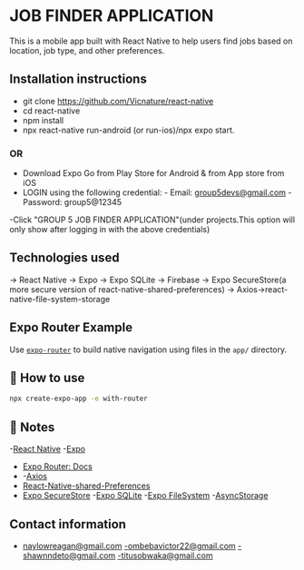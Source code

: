 # JOB FINDER APPLICATION
This is a mobile app built with React Native to help users find jobs based on location, job type, and other preferences.

## Installation instructions
- git clone https://github.com/Vicnature/react-native
- cd react-native
- npm install
- npx react-native run-android (or run-ios)/npx expo start.

### OR

- Download Expo Go from Play Store for Android & from App store from iOS
- LOGIN using the following credential:
        - Email: group5devs@gmail.com
        - Password: group5@12345

-Click "GROUP 5 JOB FINDER APPLICATION"(under projects.This option will only show after logging in with the above credentials)

## Technologies used
-> React Native -> Expo -> Expo SQLite -> Firebase -> Expo SecureStore(a more secure version of react-native-shared-preferences) -> Axios->react-native-file-system-storage

## Expo Router Example

Use [`expo-router`](https://docs.expo.dev/router/introduction/) to build native navigation using files in the `app/` directory.

## 🚀 How to use

```sh
npx create-expo-app -e with-router
```

## 📝 Notes
-[React Native](https://reactnative.dev/)
-[Expo](https://docs.expo.dev/versions/latest/sdk/securestore/)
- [Expo Router: Docs](https://docs.expo.dev/router/introduction/)
- -[Axios](https://medium.com/@menahilmahi144/get-and-post-api-using-axios-2e3e051f0c61)
- [React-Native-shared-Preferences](https://www.npmjs.com/package/react-native-shared-preferences)
- [Expo SecureStore](https://docs.expo.dev/versions/latest/sdk/securestore/)
-[Expo SQLite](https://docs.expo.dev/versions/latest/sdk/sqlite/)
-[Expo FileSystem](https://docs.expo.dev/versions/latest/sdk/filesystem/#createfileasyncparenturi-filename-mimetype)
-[AsyncStorage](https://reactnative.dev/docs/asyncstorage)


## Contact information
- naylowreagan@gmail.com
-ombebavictor22@gmail.com
-shawnndeto@gmail.com
-titusobwaka@gmail.com
